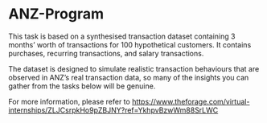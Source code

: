 # ANZ-Program

This task is based on a synthesised transaction dataset containing 3 months’ worth of transactions for 100 hypothetical customers. It contains purchases, recurring transactions, and salary transactions.

The dataset is designed to simulate realistic transaction behaviours that are observed in ANZ’s real transaction data, so many of the insights you can gather from the tasks below will be genuine.

For more information, please refer to https://www.theforage.com/virtual-internships/ZLJCsrpkHo9pZBJNY?ref=YkhpvBzwWm88SrLWC

